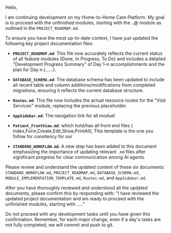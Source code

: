 Hello,

I am continuing development on my Home-to-Home Care Platform. My goal is to proceed with the unfinished modules, starting with the ..@ module as outlined in the `PROJECT_ROADMAP.md`.

To ensure you have the most up-to-date context, I have just updated the following key project documentation files:

*   **`PROJECT_ROADMAP.md`**: This file now accurately reflects the current status of all feature modules (Done, In Progress, To Do) and includes a detailed "Development Progress Summary" of Day 1-n accomplishments and the plan for Day n (......).
*   **`DATABASE_SCHEMA.md`**: The database schema has been updated to include all recent table and column additions/modifications from completed migrations, ensuring it reflects the current database structure.
*   **`Routes.md`**: This file now includes the actual resource routes for the "Visit Services" module, replacing the previous placeholder.
*   **`AppSidebar.md`**: The navigation link for all moduel

*   **`Patient_FrontView.md`**: which hold/has all front end files ( index,Form,Create,Edit,Show,PrintAll), This template is the one you follow for consitency for our 
*   **`STANDARD_WORKFLOW.md`**: A new step has been added to this document emphasizing the importance of updating relevant `.md` files after significant progress for clear communication among AI agents.

Please review and understand the updated content of these six documents: `STANDARD_WORKFLOW.md`, `PROJECT_ROADMAP.md`, `DATABASE_SCHEMA.md`, `MODULE_IMPLEMENTATION_TEMPLATE.md`, `Routes.md`, and `AppSidebar.md`.

After you have thoroughly reviewed and understood all the updated documents, please confirm this by responding with: "I have reviewed the updated project documentation and am ready to proceed with the unfinished modules, starting with ....."

Do not proceed with any development tasks until you have given this confirmation. Remember, for each major change, even if a day's tasks are not fully completed, we will commit and push to git.
